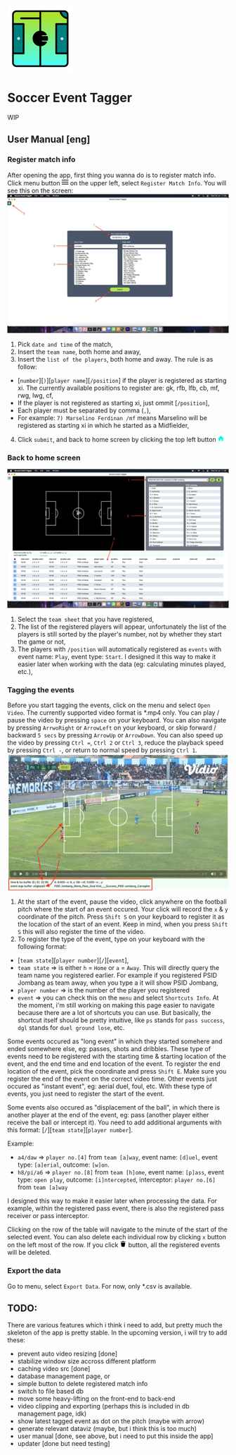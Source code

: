 ![Soccer Event Tagger](src-tauri/icons/Square150x150Logo.png)

# Soccer Event Tagger

WIP

## User Manual [eng]
### Register match info
After opening the app, first thing you wanna do is to register match info. Click menu button <img src="public/buttons/menu.svg" alt="menu" width="15" height="15"> on the upper left, select `Register Match Info`.
You will see this on the screen:
![register match info](public/screenshots/register_match_info.png)
1. Pick `date and time` of the match,
2. Insert the `team name`, both home and away,
3. Insert the `list of the players`, both home and away. The rule is as follow:
  * [`number`][`)`][`player name`][`/position`] if the player is registered as starting xi. The currently available positions to register are: gk, rfb, lfb, cb, mf, rwg, lwg, cf,
  * If the player is not registered as starting xi, just ommit [`/position`],
  * Each player must be separated by comma (`,`),
  * For example: `7) Marselino Ferdinan /mf` means Marselino will be registered as starting xi in which he started as a Midfielder,
4. Click `submit`, and back to home screen by clicking the top left button <img src="public/buttons/home.svg" alt="home" width="15" height="15">

### Back to home screen
![home screen](public/screenshots/homescreen.png)
  1. Select the `team sheet` that you have registered,
  2. The list of the registered players will appear, unfortunately the list of the players is still sorted by the player's number, not by whether they start the game or not,
  3. The players  with `/position` will automatically registered as `events` with event name: `Play`, event type: `Start`. I designed it this way to make it easier later when working with the data (eg: calculating minutes played, etc.),

### Tagging the events
Before you start tagging the events, click on the menu and select `Open Video`. The currently supported video format is *.mp4 only.
You can play / pause the video by pressing `space` on your keyboard. You can also navigate by pressing `ArrwoRight` or `ArrowLeft` on your keyboard, or skip forward / backward `5 secs` by pressing `ArrowUp` or `ArrowDown`.
You can also speed up the video by pressing `Ctrl =`, `Ctrl 2` or `Ctrl 3`, reduce the playback speed by pressing `Ctrl -`, or return to normal speed by pressing `Ctrl 1`.
![buffer](public/screenshots/buffer.png)
1. At the start of the event, pause the video, click anywhere on the football pitch where the start of an event occured. Your click will record the `x` & `y` coordinate of the pitch. Press `Shift S` on your keyboard to register it as the location of the start of an event. Keep in mind, when you press `Shift S` this will also register the time of the video.
2. To register the type of the event, type on your keyboard with the following format:
  * [`team state`][`player number`][`/`][`event`],
  * `team state` => is either `h` = `Home` or `a` = `Away`. This will directly query the team name you registered earlier. For example if you registered PSID Jombang as team away, when you type a it will show PSID Jombang,
  * `player number` => is the number of the player you registered
  * `event` => you can check this on the `menu` and select `Shortcuts Info`. At the moment, i'm still working on making this page easier to navigate because there are a lot of shortcuts you can use. But basically, the shortcut itself should be pretty intuitive, like `ps` stands for `pass success`, `dgl` stands for `duel ground lose`, etc.

Some events occured as "long event" in which they started somehere and ended somewhere else, eg: passes, shots and dribbles. These type of events need to be registered with the starting time & starting location of the event, and the end time and end location of the event. To register the end location of the event, pick the coordinate and press `Shift E`. Make sure you register the end of the event on the correct video time. Other events just occured as "instant event", eg: aerial duel, foul, etc. With these type of events, you just need to register the start of the event.

Some events also occured as "displacement of the ball", in which there is another player at the end of the event, eg: pass (another player either receive the ball or intercept it). You need to add additional arguments with this format: [`/`][`team state`][`player number`].

Example:
  * `a4/daw` => `player no.[4]` from `team [a]way`, event name: `[d]uel`, event type: `[a]erial`, outcome: `[w]on`.
  * `h8/pi/a6` => `player no.[8]` from `team [h]ome`, event name: `[p]ass`, event type: `open play`, outcome: `[i]ntercepted`, interceptor: `player no.[6]` from `team [a]way`

I designed this way to make it easier later when processing the data. For example, within the registered pass event, there is also the registered pass receiver or pass interceptor.

Clicking on the row of the table will navigate to the minute of the start of the selected event. You can also delete each individual row by clicking `x` button on the left most of the row. If you click <img src="public/buttons/delete.svg" alt="delete" width="15" height="15"> button, all the registered events will be deleted.

### Export the data
Go to menu, select `Export Data`. For now, only *.csv is available.

## TODO:
There are various features which i think i need to add, but pretty much the skeleton of the app is pretty stable. In the upcoming version, i will try to add these:
  * prevent auto video resizing [done]
  * stabilize window size accross different platform
  * caching video src [done]
  * database management page, or
  * simple button to delete registered match info
  * switch to file based db
  * move some heavy-lifting on the front-end to back-end
  * video clipping and exporting (perhaps this is included in db management page, idk)
  * show latest tagged event as dot on the pitch (maybe with arrow)
  * generate relevant dataviz (maybe, but i think this is too much)
  * user manual [done, see above, but i need to put this inside the app]
  * updater [done but need testing]
